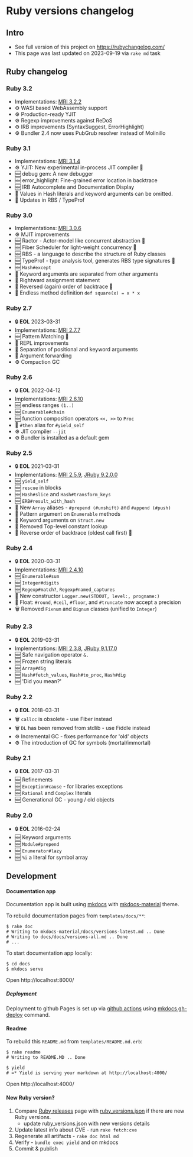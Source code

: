 # Ruby versions changelog

## Intro

* See full version of this project on https://rubychangelog.com/
* This page was last updated on 2023-09-19 via `rake md` task

## Ruby changelog


  ### Ruby 3.2

  * Implementations: [MRI 3.2.2](https://www.ruby-lang.org/en/news/2023/03/30/ruby-3-2-2-released/)  
  * :gear: WASI based WebAssembly support 
  * :gear: Production-ready YJIT 
  * :gear: Regexp improvements against ReDoS 
  * :gear: IRB improvements (SyntaxSuggest, ErrorHighlight) 
  * :gear: Bundler 2.4 now uses PubGrub resolver instead of Molinillo 
  
  ### Ruby 3.1

  * Implementations: [MRI 3.1.4](https://www.ruby-lang.org/en/news/2023/03/30/ruby-3-1-4-released/)  
  * :gear: YJIT: New experimental in-process JIT compiler :test_tube:
  * :new: debug gem: A new debugger 
  * :new: error_highlight: Fine-grained error location in backtrace 
  * :new: IRB Autocomplete and Documentation Display 
  * :arrows_counterclockwise: Values in Hash literals and keyword arguments can be omitted. 
  * :arrows_counterclockwise: Updates in RBS / TypeProf 
  
  ### Ruby 3.0

  * Implementations: [MRI 3.0.6](https://www.ruby-lang.org/en/news/2023/03/30/ruby-3-0-6-released/)  
  * :gear: MJIT improvements 
  * :new: Ractor - Actor-model like concurrent abstraction :test_tube:
  * :new: Fiber Scheduler for light-weight concurrency :test_tube:
  * :new: RBS - a language to describe the structure of Ruby classes 
  * :new: TypeProf - type analysis tool, generates RBS type signatures :test_tube:
  * :new: <code>Hash#except</code> 
  * :arrows_counterclockwise: Keyword arguments are separated from other arguments 
  * :arrows_counterclockwise: Rightward assignment statement 
  * :arrows_counterclockwise: Reversed (again) order of backtrace  :test_tube:
  * :arrows_counterclockwise: Endless method definition <code>def square(x) = x * x</code> 
  
  ### Ruby 2.7
  * :lock: **EOL** 2023-03-31
  * Implementations: [MRI 2.7.7](https://www.ruby-lang.org/en/news/2022/11/24/ruby-2-7-7-released/)  
  * :new: Pattern Matching :test_tube:
  * :arrows_counterclockwise: REPL improvements 
  * :arrows_counterclockwise: Separation of positional and keyword arguments 
  * :arrows_counterclockwise: Argument forwarding 
  * :gear: Compaction GC 
  
  ### Ruby 2.6
  * :lock: **EOL** 2022-04-12
  * Implementations: [MRI 2.6.10](https://www.ruby-lang.org/en/news/2022/04/12/ruby-2-6-10-released/)  
  * :new: endless ranges <code>(1..)</code> 
  * :new: <code>Enumerable#chain</code> 
  * :new: function composition operators <code><<, >></code> to <code>Proc</code> 
  * :arrows_counterclockwise: <code>#then</code> alias for <code>#yield_self</code> 
  * :gear: JIT compiler <code>--jit</code> 
  * :gear: Bundler is installed as a default gem 
  
  ### Ruby 2.5
  * :lock: **EOL** 2021-03-31
  * Implementations: [MRI 2.5.9](https://www.ruby-lang.org/en/news/2021/04/05/ruby-2-5-9-released/), [JRuby 9.2.0.0](https://www.jruby.org/2018/05/24/jruby-9-2-0-0)  
  * :new: <code>yield_self</code> 
  * :new: <code>rescue</code> in blocks 
  * :new: <code>Hash#slice</code> and <code>Hash#transform_keys</code> 
  * :new: <code>ERB#result_with_hash</code> 
  * :arrows_counterclockwise: New <code>Array</code> aliases - <code>#prepend (#unshift)</code> and <code>#append (#push)</code> 
  * :arrows_counterclockwise: Pattern argument on <code>Enumerable</code> methods 
  * :arrows_counterclockwise: Keyword arguments on <code>Struct.new</code> 
  * :arrows_counterclockwise: Removed Top-level constant lookup 
  * :arrows_counterclockwise: Reverse order of backtrace (oldest call first) :test_tube:
  
  ### Ruby 2.4
  * :lock: **EOL** 2020-03-31
  * Implementations: [MRI 2.4.10](https://www.ruby-lang.org/en/news/2020/03/31/ruby-2-4-10-released/)  
  * :new: <code>Enumerable#sum</code> 
  * :new: <code>Integer#digits</code> 
  * :new: <code>Regexp#match?</code>, <code>Regexp#named_captures</code> 
  * :arrows_counterclockwise: New constructor <code>Logger.new(STDOUT, level:, progname:)</code> 
  * :arrows_counterclockwise: Float: <code>#round</code>, <code>#ceil</code>, <code>#floor</code>, and <code>#truncate</code> now accept a precision 
  * :wastebasket: Removed <code>Fixnum</code> and <code>Bignum</code> classes (unified to <code>Integer</code>) 
  
  ### Ruby 2.3
  * :lock: **EOL** 2019-03-31
  * Implementations: [MRI 2.3.8](https://www.ruby-lang.org/en/news/2018/10/17/ruby-2-3-8-released), [JRuby 9.1.17.0](https://www.jruby.org/2018/04/23/jruby-9-1-17-0)  
  * :new: Safe navigation operator <code>&.</code> 
  * :new: Frozen string literals 
  * :new: <code>Array#dig</code> 
  * :new: <code>Hash#fetch_values</code>, <code>Hash#to_proc</code>, <code>Hash#dig</code> 
  * :new: 'Did you mean?' 
  
  ### Ruby 2.2
  * :lock: **EOL** 2018-03-31
  * :wastebasket: <code>callcc</code> is obsolete - use Fiber instead 
  * :wastebasket: <code>DL</code> has been removed from stdlib - use Fiddle instead 
  * :gear: Incremental GC - fixes performance for 'old' objects 
  * :gear: The introduction of GC for symbols (mortal/immortal) 
  
  ### Ruby 2.1
  * :lock: **EOL** 2017-03-31
  * :new: Refinements 
  * :new: <code>Exception#cause</code> - for libraries exceptions 
  * :new: <code>Rational</code> and <code>Complex</code> literals 
  * :new: Generational GC - young / old objects 
  
  ### Ruby 2.0
  * :lock: **EOL** 2016-02-24
  * :new: Keyword arguments 
  * :new: <code>Module#prepend</code> 
  * :new: <code>Enumerator#lazy</code> 
  * :new: <code>%i</code> a literal for symbol array 
  
## Development

#### Documentation app

Documentation app is built using [mkdocs](https://www.mkdocs.org) with [mkdocs-material](https://squidfunk.github.io/mkdocs-material) theme.

To rebuild documentation pages from `templates/docs/**`:

    $ rake doc
    # Writing to mkdocs-material/docs/versions-latest.md .. Done
    # Writing to docs/docs/versions-all.md .. Done
    # ...

To start documentation app locally:

    $ cd docs
    $ mkdocs serve

Open http://localhost:8000/

##### Deployment

Deployment to github Pages is set up via [github actions](https://squidfunk.github.io/mkdocs-material/publishing-your-site/#with-github-actions) using [mkdocs gh-deploy](https://github.com/kowal/ruby-changelog/blob/master/.github/workflows/ci.yml) command.

#### Readme

To rebuild this `README.md` from `templates/README.md.erb`:

    $ rake readme
    # Writing to README.MD .. Done

    $ yield
    # =* Yield is serving your markdown at http://localhost:4000/

Open http://localhost:4000/

#### New Ruby version?

1. Compare [Ruby releases](https://www.ruby-lang.org/en/downloads/releases/) page with [ruby_versions.json](https://github.com/kowal/ruby-changelog/blob/master/data/ruby_versions.json) if there are new Ruby versions.
    - update ruby_versions.json with new versions details
2. Update latest info about CVE - run `rake fetch:cve`
3. Regenerate all artifacts - `rake doc html md`
4. Verify - `bundle exec yield` and on mkdocs
5. Commit & publish
